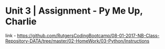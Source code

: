 # Unit 3 | Assignment - Py Me Up, Charlie

link - https://github.com/RutgersCodingBootcamp/08-01-2017-NB-Class-Repository-DATA/tree/master/02-HomeWork/03-Python/Instructions